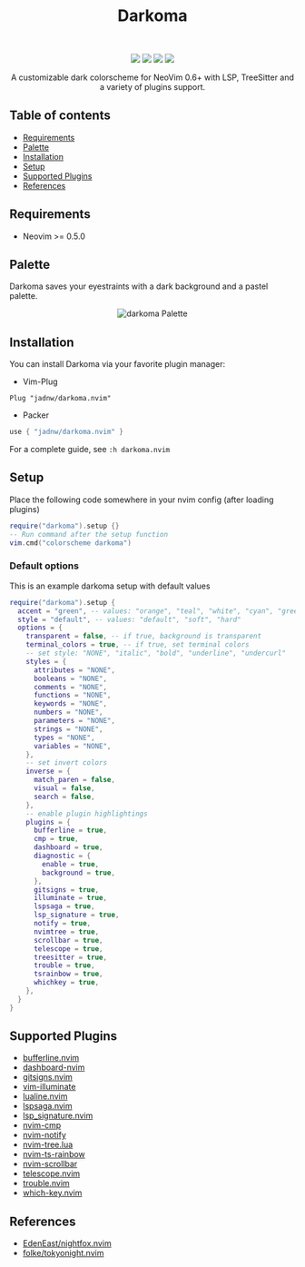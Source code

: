 <h1 align="center">Darkoma</h1>
<br />
<p align="center">
  <a href="https://github.com/jadnw/darkoma.nvim/stargazers"><img src="https://img.shields.io/github/stars/jadnw/darkoma.nvim?colorA=1b2125&colorB=73aace&style=for-the-badge"></a>
  <a href="https://github.com/jadnw/darkoma.nvim/issues"><img src="https://img.shields.io/github/issues/jadnw/darkoma.nvim?colorA=1b2125&colorB=f08789&style=for-the-badge"></a>
  <a href="https://github.com/jadnw/darkoma.nvim/contributors"><img src="https://img.shields.io/github/contributors/jadnw/darkoma.nvim?colorA=1b2125&colorB=83c1ae&style=for-the-badge"></a>
  <a href="https://github.com/jadnw/darkoma.nvim/network/members"><img src="https://img.shields.io/github/forks/jadnw/darkoma.nvim?colorA=1b2125&colorB=b3a8f9&style=for-the-badge"></a>
</p>

<p align="center">
  A customizable dark colorscheme for NeoVim 0.6+ with LSP, TreeSitter and a variety of plugins support.
</p>

## Table of contents

- [Requirements](#requirements)
- [Palette](#palette)
- [Installation](#Installation)
- [Setup](#setup)
- [Supported Plugins](#supported-plugins)
- [References](#references)

## Requirements

- Neovim >= 0.5.0

## Palette

Darkoma saves your eyestraints with a dark background and a pastel palette.

<div align="center">
  <img 
    src="https://raw.githubusercontent.com/jadnw/darkoma.nvim/main/media/palette.svg"
    alt="darkoma Palette"
  />
</div>

## Installation

You can install Darkoma via your favorite plugin manager:

- Vim-Plug
```vim
Plug "jadnw/darkoma.nvim"
```

- Packer
```lua
use { "jadnw/darkoma.nvim" }
```

For a complete guide, see ```:h darkoma.nvim```

## Setup

Place the following code somewhere in your nvim config (after loading plugins)

```lua
require("darkoma").setup {}
-- Run command after the setup function
vim.cmd("colorscheme darkoma")
```

### Default options

This is an example darkoma setup with default values

```lua
require("darkoma").setup {
  accent = "green", -- values: "orange", "teal", "white", "cyan", "green", "magenta", "purple", "red", "blue", "yellow"
  style = "default", -- values: "default", "soft", "hard" 
  options = {
    transparent = false, -- if true, background is transparent
    terminal_colors = true, -- if true, set terminal colors
    -- set style: "NONE", "italic", "bold", "underline", "undercurl"
    styles = {
      attributes = "NONE",
      booleans = "NONE",
      comments = "NONE",
      functions = "NONE",
      keywords = "NONE",
      numbers = "NONE",
      parameters = "NONE",
      strings = "NONE",
      types = "NONE",
      variables = "NONE",
    },
    -- set invert colors
    inverse = {
      match_paren = false,
      visual = false,
      search = false,
    },
    -- enable plugin highlightings
    plugins = {
      bufferline = true,
      cmp = true,
      dashboard = true,
      diagnostic = {
        enable = true,
        background = true,
      },
      gitsigns = true,
      illuminate = true,
      lspsaga = true,
      lsp_signature = true,
      notify = true,
      nvimtree = true,
      scrollbar = true,
      telescope = true,
      treesitter = true,
      trouble = true,
      tsrainbow = true,
      whichkey = true,
    },
  }
}
```

## Supported Plugins

- [bufferline.nvim](https://github.com/akinsho/bufferline.nvim)
- [dashboard-nvim](https://github.com/glepnir/dashboard-nvim)
- [gitsigns.nvim](https://github.com/lewis6991/gitsigns.nvim)
- [vim-illuminate](https://github.com/RRethy/vim-illuminate)
- [lualine.nvim](https://github.com/nvim-lualine/lualine.nvim)
- [lspsaga.nvim](https://github.com/glepnir/lspsaga.nvim)
- [lsp_signature.nvim](https://github.com/ray-x/lsp_signature)
- [nvim-cmp](https://github.com/hrsh7th/nvim-cmp)
- [nvim-notify](https://github.com/rcarriga/nvim-notify)
- [nvim-tree.lua](https://github.com/kyazdani42/nvim-tree.lua)
- [nvim-ts-rainbow](https://github.com/p00f/nvim-ts-rainbow)
- [nvim-scrollbar](https://github.com/petertriho/nvim-scrollbar)
- [telescope.nvim](https://github.com/nvim-telescope/telescope.nvim)
- [trouble.nvim](https://github.com/folke/trouble.nvim)
- [which-key.nvim](https://github.com/folke/which-key.nvim)

## References

- [EdenEast/nightfox.nvim](https://github.com/EdenEast/nightfox.nvim)
- [folke/tokyonight.nvim](https://github.com/folke/tokyonight.nvim)
